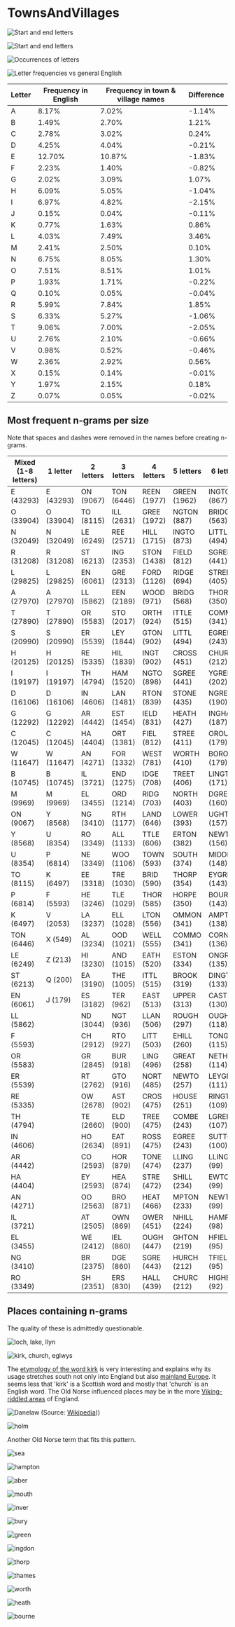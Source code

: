 # TownsAndVillages

![Start and end letters](images/start_and_end_letters.png)

![Start and end letters](images/start_end_letters_by_count.png)

![Occurrences of letters](images/entire_letters_by_count.png)

![Letter frequencies vs general English](images/letter_frequencies.png)

| Letter | Frequency in English | Frequency in town & village names | Difference | 
|--------|----------------------|-----------------------------------|------------| 
| A      | 8.17%                | 7.02%                             | -1.14%     | 
| B      | 1.49%                | 2.70%                             | 1.21%      | 
| C      | 2.78%                | 3.02%                             | 0.24%      | 
| D      | 4.25%                | 4.04%                             | -0.21%     | 
| E      | 12.70%               | 10.87%                            | -1.83%     | 
| F      | 2.23%                | 1.40%                             | -0.82%     | 
| G      | 2.02%                | 3.09%                             | 1.07%      | 
| H      | 6.09%                | 5.05%                             | -1.04%     | 
| I      | 6.97%                | 4.82%                             | -2.15%     | 
| J      | 0.15%                | 0.04%                             | -0.11%     | 
| K      | 0.77%                | 1.63%                             | 0.86%      | 
| L      | 4.03%                | 7.49%                             | 3.46%      | 
| M      | 2.41%                | 2.50%                             | 0.10%      | 
| N      | 6.75%                | 8.05%                             | 1.30%      | 
| O      | 7.51%                | 8.51%                             | 1.01%      | 
| P      | 1.93%                | 1.71%                             | -0.22%     | 
| Q      | 0.10%                | 0.05%                             | -0.04%     | 
| R      | 5.99%                | 7.84%                             | 1.85%      | 
| S      | 6.33%                | 5.27%                             | -1.06%     | 
| T      | 9.06%                | 7.00%                             | -2.05%     | 
| U      | 2.76%                | 2.10%                             | -0.66%     | 
| V      | 0.98%                | 0.52%                             | -0.46%     | 
| W      | 2.36%                | 2.92%                             | 0.56%      | 
| X      | 0.15%                | 0.14%                             | -0.01%     | 
| Y      | 1.97%                | 2.15%                             | 0.18%      | 
| Z      | 0.07%                | 0.05%                             | -0.02%     | 

## Most frequent n-grams per size

Note that spaces and dashes were removed in the names before creating n-grams.

| Mixed (1-8 letters) | 1 letter  | 2 letters | 3 letters  | 4 letters   | 5 letters    | 6 letters    | 7 letters     | 8 letters      | 
|---------------------|-----------|-----------|------------|-------------|--------------|--------------|---------------|----------------| 
| E (43293)           | E (43293) | ON (9067) | TON (6446) | REEN (1977) | GREEN (1962) | INGTON (867) | BOROUGH (179) | TONGREEN (113) | 
| O (33904)           | O (33904) | TO (8115) | ILL (2631) | GREE (1972) | NGTON (887)  | BRIDGE (563) | LINGTON (171) | LEYGREEN (111) | 
| N (32049)           | N (32049) | LE (6249) | REE (2571) | HILL (1715) | INGTO (873)  | LITTLE (494) | EYGREEN (143) | LLINGTON (96)  | 
| R (31208)           | R (31208) | ST (6213) | ING (2353) | STON (1438) | FIELD (812)  | SGREEN (441) | ONGREEN (135) | DDINGTON (91)  | 
| L (29825)           | L (29825) | EN (6061) | GRE (2313) | FORD (1126) | RIDGE (694)  | STREET (405) | DINGTON (133) | ERSGREEN (82)  | 
| A (27970)           | A (27970) | LL (5862) | EEN (2189) | WOOD (971)  | BRIDG (568)  | THORPE (350) | OUGHTON (117) | RRINGTON (66)  | 
| T (27890)           | T (27890) | OR (5583) | STO (2017) | ORTH (924)  | ITTLE (515)  | COMMON (341) | TONGREE (113) | NNINGTON (58)  | 
| S (20990)           | S (20990) | ER (5539) | LEY (1844) | GTON (902)  | LITTL (494)  | EGREEN (243) | LEYGREE (111) | MIDDLETO (57)  | 
| H (20125)           | H (20125) | RE (5335) | HIL (1839) | INGT (902)  | CROSS (451)  | CHURCH (212) | RINGTON (109) | CHURCHEN (52)  | 
| I (19197)           | I (19197) | TH (4794) | HAM (1520) | NGTO (898)  | SGREE (441)  | YGREEN (202) | NEWTOWN (99)  | ROUGHTON (52)  | 
| D (16106)           | D (16106) | IN (4606) | LAN (1481) | RTON (839)  | STONE (435)  | NGREEN (190) | HAMPTON (98)  | IDDLETON (52)  | 
| G (12292)           | G (12292) | AR (4442) | EST (1454) | IELD (831)  | HEATH (427)  | INGHAM (187) | LLINGTO (96)  | HURCHEND (51)  | 
| C (12045)           | C (12045) | HA (4404) | ORT (1381) | FIEL (812)  | STREE (411)  | OROUGH (179) | VILLAGE (92)  | HAMGREEN (47)  | 
| W (11647)           | W (11647) | AN (4271) | FOR (1332) | WEST (781)  | WORTH (410)  | BOROUG (179) | DDINGTO (91)  | INGFIELD (47)  | 
| B (10745)           | B (10745) | IL (3721) | END (1275) | IDGE (708)  | TREET (406)  | LINGTO (171) | RSGREEN (87)  | BROUGHTO (45)  | 
| M (9969)            | M (9969)  | EL (3455) | ORD (1214) | RIDG (703)  | NORTH (403)  | DGREEN (160) | LLGREEN (84)  | KINGSTON (44)  | 
| ON (9067)           | Y (8568)  | NG (3410) | RTH (1177) | LAND (646)  | LOWER (393)  | UGHTON (157) | ERSGREE (82)  | ONCOMMON (43)  | 
| Y (8568)            | U (8354)  | RO (3349) | ALL (1133) | TTLE (606)  | ERTON (382)  | NEWTON (156) | NINGTON (80)  | NORTHEND (43)  | 
| U (8354)            | P (6814)  | NE (3349) | WOO (1106) | TOWN (593)  | SOUTH (374)  | MIDDLE (148) | THWAITE (77)  | TONHEATH (41)  | 
| TO (8115)           | K (6497)  | EE (3318) | TRE (1030) | BRID (590)  | THORP (354)  | EYGREE (143) | ESTREET (72)  | WOODSIDE (40)  | 
| P (6814)            | F (5593)  | HE (3246) | TLE (1029) | THOR (585)  | HORPE (350)  | BOURNE (143) | INGSTON (69)  | ERSTREET (40)  | 
| K (6497)            | V (2053)  | LA (3237) | ELL (1028) | LTON (556)  | OMMON (341)  | AMPTON (138) | RRINGTO (66)  | TONCOMMO (38)  | 
| TON (6446)          | X (549)   | AL (3234) | OOD (1021) | WELL (555)  | COMMO (341)  | CORNER (136) | VINGTON (61)  | ILLINGTO (37)  | 
| LE (6249)           | Z (213)   | HI (3230) | AND (1015) | EATH (520)  | ESTON (334)  | ONGREE (135) | ESGREEN (61)  | OODHOUSE (35)  | 
| ST (6213)           | Q (200)   | EA (3190) | THE (1005) | ITTL (515)  | BROOK (319)  | DINGTO (133) | EBRIDGE (61)  | WOODHOUS (35)  | 
| EN (6061)           | J (179)   | ES (3182) | TER (962)  | EAST (513)  | UPPER (313)  | CASTLE (130) | WESTEND (61)  | CHARLTON (34)  | 
| LL (5862)           |           | ND (3044) | NGT (936)  | LLAN (506)  | ROUGH (297)  | OUGHTO (118) | MIDDLET (60)  | TONONTHE (34)  | 
| F (5593)            |           | CH (2912) | RTO (927)  | LITT (503)  | EHILL (260)  | TONGRE (115) | MINGTON (59)  | ALLGREEN (34)  | 
| OR (5583)           |           | GR (2845) | BUR (918)  | LING (496)  | GREAT (258)  | NETHER (114) | NNINGTO (59)  | INGGREEN (33)  | 
| ER (5539)           |           | RT (2762) | GTO (916)  | NORT (485)  | NEWTO (257)  | LEYGRE (111) | STHORPE (58)  | WOODLAND (33)  | 
| RE (5335)           |           | OW (2678) | AST (902)  | CROS (475)  | HOUSE (251)  | RINGTO (109) | LITTLEB (57)  | ONTHEHIL (33)  | 
| TH (4794)           |           | TE (2660) | ELD (900)  | TREE (475)  | COMBE (243)  | LGREEN (107) | TINGTON (57)  | NTHEHILL (33)  | 
| IN (4606)           |           | HO (2634) | EAT (891)  | ROSS (475)  | EGREE (243)  | SUTTON (100) | NBRIDGE (57)  | THORNTON (32)  | 
| AR (4442)           |           | CO (2593) | HOR (879)  | TONE (474)  | LLING (237)  | LLINGT (99)  | IDDLETO (57)  | ONBRIDGE (32)  | 
| HA (4404)           |           | EY (2593) | HEA (874)  | STRE (472)  | SHILL (234)  | EWTOWN (99)  | NSGREEN (55)  | NBOROUGH (32)  | 
| AN (4271)           |           | OO (2563) | BRO (871)  | HEAT (466)  | MPTON (233)  | NEWTOW (99)  | PRESTON (55)  | BUCKLAND (31)  | 
| IL (3721)           |           | AT (2505) | OWN (869)  | OWER (451)  | NHILL (224)  | HAMPTO (98)  | NCOMMON (55)  | LEYHEATH (31)  | 
| EL (3455)           |           | WE (2412) | IEL (860)  | OUGH (447)  | GHTON (219)  | HFIELD (95)  | LITTLEW (55)  | EYCOMMON (30)  | 
| NG (3410)           |           | BR (2375) | DGE (860)  | SGRE (443)  | HURCH (212)  | TFIELD (95)  | CHURCHE (55)  | LITTLETO (30)  | 
| RO (3349)           |           | SH (2351) | ERS (830)  | HALL (439)  | CHURC (212)  | HIGHER (92)  | DDLETON (54)  | CKINGTON (30)  | 

## Places containing n-grams

The quality of these is admittedly questionable.

![loch, lake, llyn](images/coords_loch_lake_llyn.png)

![kirk, church, eglwys](images/kirk_church_eglwys.png)

The [etymology of the word kirk](https://en.wikipedia.org/wiki/Kirk#Basic_meaning_and_etymology) is very interesting and explains why its usage stretches south not only into England but also [mainland Europe](https://en.wikipedia.org/wiki/Dunkirk#Etymology_and_language_use). It seems less that 'kirk' is a Scottish word and mostly that 'church' is an English word. The Old Norse influenced places may be in the more [Viking-riddled areas](https://en.wikipedia.org/wiki/Danelaw) of England.

![Danelaw](images/danelaw_map.png)
(Source: [Wikipedia](https://en.wikipedia.org/wiki/Danelaw)))

![holm](images/coords_holm.png)

Another Old Norse term that fits this pattern.

![sea](images/coords_sea.png)

![hampton](images/coords_hampton.png)

![aber](images/coords_aber.png)

![mouth](images/coords_mouth.png)

![inver](images/coords_inver.png)

![bury](images/coords_bury.png)

![green](images/coords_green.png)

![ingdon](images/coords_ingdon.png)

![thorp](images/coords_thorp.png)

![thames](images/coords_thames.png)

![worth](images/coords_worth.png)

![heath](images/coords_heath.png)

![bourne](images/coords_bourne.png)